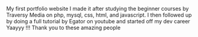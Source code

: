 My first portfolio website I made it after studying the beginner courses by Traversy Media on php, mysql, css, html, and javascript.
I then followed up by doing a full tutorial by Egator on youtube and started off my dev career
Yaayyy !!!
Thank you to these amazing people
